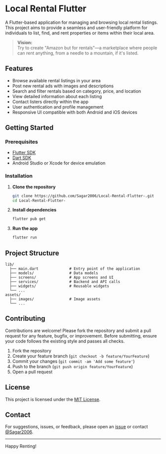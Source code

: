 # Local Rental Flutter

A Flutter-based application for managing and browsing local rental listings. This project aims to provide a seamless and user-friendly platform for individuals to list, find, and rent properties or items within their local area.

> **Vision:**  
> Try to create "Amazon but for rentals"—a marketplace where people can rent anything, from a needle to a mountain, if it's listed.

## Features

- Browse available rental listings in your area
- Post new rental ads with images and descriptions
- Search and filter rentals based on category, price, and location
- View detailed information about each listing
- Contact listers directly within the app
- User authentication and profile management
- Responsive UI compatible with both Android and iOS devices

## Getting Started

### Prerequisites

- [Flutter SDK](https://flutter.dev/docs/get-started/install)
- [Dart SDK](https://dart.dev/get-dart)
- Android Studio or Xcode for device emulation

### Installation

1. **Clone the repository**
    ```bash
    git clone https://github.com/Sagar2006/Local-Rental-Flutter-.git
    cd Local-Rental-Flutter-
    ```

2. **Install dependencies**
    ```bash
    flutter pub get
    ```

3. **Run the app**
    ```bash
    flutter run
    ```

## Project Structure

```
lib/
  ├── main.dart              # Entry point of the application
  ├── models/                # Data models
  ├── screens/               # App screens and UI
  ├── services/              # Backend and API calls
  ├── widgets/               # Reusable widgets
  └── ...
assets/
  ├── images/                # Image assets
  └── ...
```

## Contributing

Contributions are welcome! Please fork the repository and submit a pull request for any feature, bugfix, or improvement. Before submitting, ensure your code follows the existing style and passes all checks.

1. Fork the repository
2. Create your feature branch (`git checkout -b feature/YourFeature`)
3. Commit your changes (`git commit -am 'Add some feature'`)
4. Push to the branch (`git push origin feature/YourFeature`)
5. Open a pull request

## License

This project is licensed under the [MIT License](LICENSE).

## Contact

For suggestions, issues, or feedback, please open an [issue](https://github.com/Sagar2006/Local-Rental-Flutter-/issues) or contact [@Sagar2006](https://github.com/Sagar2006).

---
Happy Renting!
